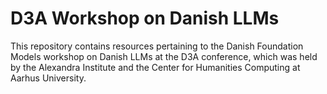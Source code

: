 # D3A Workshop on Danish LLMs

This repository contains resources pertaining to the Danish Foundation Models workshop
on Danish LLMs at the D3A conference, which was held by the Alexandra Institute and the
Center for Humanities Computing at Aarhus University.
